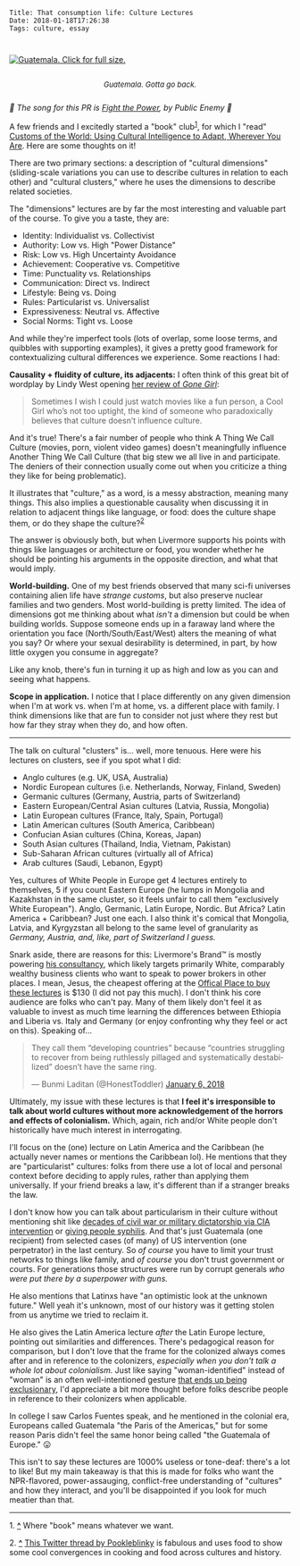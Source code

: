     Title: That consumption life: Culture Lectures
    Date: 2018-01-18T17:26:38
    Tags: culture, essay

<div class="caption-img-block" style="margin: 25px auto">
  <a href="/img/2018/1/guatemala_market.jpg" target="blank">
  <img src="/img/2018/1/guatemala_market_THUMB.jpg" alt="Guatemala. Click for full size." style="margin: 15px auto;" /></a>
<p style="font-style: italic; text-align: center; font-size: small">Guatemala. Gotta go back.</p>
</div>

_🎵 The song for this PR is [Fight the Power][9], by Public Enemy 🎵_

A few friends and I excitedly started a "book"
club<sup id="place1"><a href="#footnote1">1</a></sup>, for which I "read"
[Customs of the World: Using Cultural Intelligence to Adapt, Wherever You
Are][1]. Here are some thoughts on it!

There are two primary sections: a description of "cultural dimensions"
(sliding-scale variations you can use to describe cultures in relation to each
other) and "cultural clusters," where he uses the dimensions to describe
related societies.

The "dimensions" lectures are by far the most interesting and valuable part of
the course. To give you a taste, they are:

- Identity: Individualist vs. Collectivist
- Authority: Low vs. High "Power Distance"
- Risk: Low vs. High Uncertainty Avoidance
- Achievement: Cooperative vs. Competitive
- Time: Punctuality vs. Relationships
- Communication: Direct vs. Indirect
- Lifestyle: Being vs. Doing
- Rules: Particularist vs. Universalist
- Expressiveness: Neutral vs. Affective
- Social Norms: Tight vs. Loose

And while they're imperfect tools (lots of overlap, some loose terms, and
quibbles with supporting examples), it gives a pretty good framework for
contextualizing cultural differences we experience. Some reactions I had:

**Causality + fluidity of culture, its adjacents:** I often think of this great
bit of wordplay by Lindy West opening [her review of _Gone Girl_][2]:

> Sometimes I wish I could just watch movies like a fun person, a Cool Girl
> who’s not too uptight, the kind of someone who paradoxically believes that
> culture doesn’t influence culture.

And it's true! There's a fair number of people who think A Thing We Call Culture
(movies, porn, violent video games) doesn't meaningfully influence Another Thing
We Call Culture (that big stew we all live in and participate. The deniers of
their connection usually come out when you criticize a thing they like for being
problematic).

It illustrates that "culture," as a word, is a messy abstraction, meaning many
things. This also implies a questionable causality when discussing it in
relation to adjacent things like language, or food: does the culture shape them,
or do they shape the culture?<sup id="place2"><a href="#footnote2">2</a></sup>

The answer is obviously both, but when Livermore supports his points with
things like languages or architecture or food, you wonder whether he should be
pointing his arguments in the opposite direction, and what that would imply.

**World-building.** One of my best friends observed that many sci-fi
universes containing alien life have _strange customs_, but also preserve
nuclear families and two genders. Most world-building is pretty limited. The
idea of dimensions got me thinking about what _isn't_ a dimension but could be
when building worlds. Suppose someone ends up in a faraway land where the
orientation you face (North/South/East/West) alters the meaning of what you say?
Or where your sexual desirability is determined, in part, by how little oxygen
you consume in aggregate?

Like any knob, there's fun in turning it up as high and low as you can and
seeing what happens.

**Scope in application.** I notice that I place differently on any given
dimension when I'm at work vs. when I'm at home, vs. a different place with
family. I think dimensions like that are fun to consider not just where they
rest but how far they stray when they do, and how often.

---

The talk on cultural "clusters" is… well, more tenuous. Here were his lectures
on clusters, see if you spot what I did:

- Anglo cultures (e.g. UK, USA, Australia)
- Nordic European cultures (i.e. Netherlands, Norway, Finland, Sweden)
- Germanic cultures (Germany, Austria, parts of Switzerland)
- Eastern European/Central Asian cultures (Latvia, Russia, Mongolia)
- Latin European cultures (France, Italy, Spain, Portugal)
- Latin American cultures (South America, Caribbean)
- Confucian Asian cultures (China, Koreas, Japan)
- South Asian cultures (Thailand, India, Vietnam, Pakistan)
- Sub-Saharan African cultures (virtually all of Africa)
- Arab cultures (Saudi, Lebanon, Egypt)

Yes, cultures of White People in Europe get 4 lectures entirely to
themselves, 5 if you count Eastern Europe (he lumps in Mongolia and Kazakhstan
in the same cluster, so it feels unfair to call them "exclusively White
European"). Anglo, Germanic, Latin Europe, Nordic. But Africa? Latin
America + Caribbean?  Just one each. I also think it's comical that Mongolia,
Latvia, and Kyrgyzstan all belong to the same level of granularity as _Germany,
Austria, and, like, part of Switzerland I guess._

Snark aside, there are reasons for this: Livermore's Brand™ is mostly
powering [his consultancy][4], which likely targets primarily White, comparably
wealthy business clients who want to speak to power brokers in other
places. I mean, Jesus, the cheapest offering at the [Offical Place to buy these
lectures][5] is $130 (I did not pay this much). I don't think his core audience
are folks who can't pay. Many of them likely don't feel it as valuable to
invest as much time learning the differences between Ethiopia and Liberia vs.
Italy and Germany (or enjoy confronting why they feel or act on this). Speaking
of…

<blockquote class="twitter-tweet" data-lang="en"><p lang="en" dir="ltr">They
call them “developing countries” because “countries struggling to recover from
being ruthlessly pillaged and systematically destabilized” doesn’t have the same
ring.</p>&mdash; Bunmi Laditan (@HonestToddler) <a href="https://twitter.com/HonestToddler/status/949566815772073984?ref_src=twsrc%5Etfw">January
6, 2018</a>
</blockquote>

Ultimately, my issue with these lectures is that **I feel it's irresponsible to
talk about world cultures without more acknowledgement of the horrors and
effects of colonialism.** Which, again, rich and/or White people don't
historically have much interest in interrogating.

I'll focus on the (one) lecture on Latin America and the Caribbean (he actually
never names or mentions the Caribbean lol). He mentions that they are
"particularist" cultures: folks from there use a lot of local and personal
context before deciding to apply rules, rather than applying them universally.
If your friend breaks a law, it's different than if a stranger breaks the law.

I don't know how you can talk about particularism in their culture without
mentioning shit like [decades of civil war or military dictatorship via CIA
intervention][6] or [giving people syphilis][7]. And that's just Guatemala (one
recipient) from selected cases (of many) of US intervention (one perpetrator) in
the last century. So _of course_ you have to limit your trust networks to things
like family, and _of course_ you don't trust government or courts. For
generations those structures were run by corrupt generals _who were put there by
a superpower with guns._

He also mentions that Latinxs have "an optimistic look at the unknown future."
Well yeah it's unknown, most of our history was it getting stolen from us
anytime we tried to reclaim it.

He also gives the Latin America lecture _after_ the Latin Europe lecture,
pointing out similarities and differences. There's pedagogical reason for
comparison, but I don't love that the frame for the colonized always comes after
and in reference to the colonizers, _especially when you don't talk a whole lot
about colonialism._ Just like saying "woman-identified" instead of "woman"
is an often well-intentioned gesture [that ends up being exclusionary][8],
I'd appreciate a bit more thought before folks describe people in reference to
their colonizers when applicable.

In college I saw Carlos Fuentes speak, and he mentioned in the colonial era,
Europeans called Guatemala "the Paris of the Americas," but for some reason
Paris didn't feel the same honor being called "the Guatemala of Europe." 😛

This isn't to say these lectures are 1000% useless or tone-deaf: there's a lot
to like! But my main takeaway is that this is made for folks who want the
NPR-flavored, power-assauging, conflict-free understanding of "cultures" and how
they interact, and you'll be disappointed if you look for much meatier than that.

---
<span id="footnote1">1.</span> <a href="#place1"><strong>^</strong></a>
Where "book" means whatever we want.

<span id="footnote2">2.</span> <a href="#place2"><strong>^</strong></a>
[This Twitter thread by Pookleblinky][3] is fabulous and uses food to show some
cool convergences in cooking and food across cultures and history.


   [1]: http://davidlivermore.com/blog/books/customs-of-the-world
   [2]: https://www.gq.com/story/gone-girls-girl-problem
   [3]: https://twitter.com/pookleblinky/status/848578729148395521
   [4]: https://culturalq.com/
   [5]: https://www.thegreatcourses.com/courses/customs-of-the-world-using-cultural-intelligence-to-adapt-wherever-you-are.html
   [6]: https://en.wikipedia.org/wiki/1954_Guatemalan_coup_d%27%C3%A9tat
   [7]: https://en.wikipedia.org/wiki/Guatemala_syphilis_experiment
   [8]: https://everydayfeminism.com/2015/05/feminist-phrases-marginalize-trans-women/
   [9]: https://www.youtube.com/watch?v=pWTrAVLhbS8
